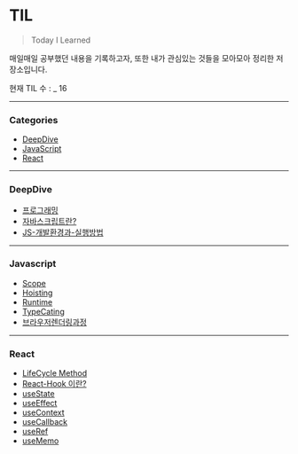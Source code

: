 # TIL

> Today I Learned

매일매일 공부했던 내용을 기록하고자, 또한 내가 관심있는 것들을 모아모아 정리한 저장소입니다.

현재 TIL 수 : _ 16

---
### Categories
* [DeepDive](#deepdive)
* [JavaScript](#javascript)
* [React](#react)
---

### DeepDive
- [프로그래밍](Deep-Dive/1장-프로그래밍/1-프로그래밍.md)
- [자바스크립트란?](Deep-Dive/2장-자바스크립트란/2-자바스크립트란.md)
- [JS-개발환경과-실행방법](Deep-Dive/3장-자바스크립트-개발-환경과-실행-방법)
---

### Javascript
- [Scope](Javascript/Scope.md)
- [Hoisting](Javascript/Hoisting.md)
- [Runtime](Javascript/Runtime.md)
- [TypeCating](Javascript/TypeCasting.md)
- [브라우저렌더링과정](Javascript/브라우저렌더링과정.md)
---

### React
* [LifeCycle Method](React/LifeCycle-Method.md)
* [React-Hook 이란?](React/React-Hook.md)
* [useState](React/useState.md)
* [useEffect](React/useEffect.md)
* [useContext](React/useContext.md)
* [useCallback](React/useCallback.md)
* [useRef](React/useRef.md)
* [useMemo](React/useMemo.md)